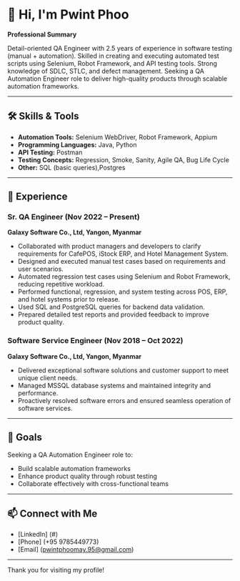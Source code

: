 # 👋 Hi, I'm Pwint Phoo

**Professional Summary**

Detail-oriented QA Engineer with 2.5 years of experience in software testing (manual + automation). Skilled in creating and executing automated test scripts using Selenium, Robot Framework, and API testing tools. Strong knowledge of SDLC, STLC, and defect management. Seeking a QA Automation Engineer role to deliver high-quality products through scalable automation frameworks.

---

## 🛠️ Skills & Tools

- **Automation Tools:** Selenium WebDriver, Robot Framework, Appium  
- **Programming Languages:** Java, Python  
- **API Testing:** Postman  
- **Testing Concepts:** Regression, Smoke, Sanity, Agile QA, Bug Life Cycle  
- **Other:** SQL (basic queries),Postgres

---

## 💼 Experience

### Sr. QA Engineer (Nov 2022 – Present)  
**Galaxy Software Co., Ltd, Yangon, Myanmar**
- Collaborated with product managers and developers to clarify requirements for CafePOS, iStock ERP, and Hotel Management System.
- Designed and executed manual test cases based on requirements and user scenarios.
- Automated regression test cases using Selenium and Robot Framework, reducing repetitive workload.
- Performed functional, regression, and system testing across POS, ERP, and hotel systems prior to release.
- Used SQL and PostgreSQL queries for backend data validation.
- Prepared detailed test reports and provided feedback to improve product quality.

### Software Service Engineer (Nov 2018 – Oct 2022)  
**Galaxy Software Co., Ltd, Yangon, Myanmar**
- Delivered exceptional software solutions and customer support to meet unique client needs.
- Managed MSSQL database systems and maintained integrity and performance.
- Proactively resolved software errors and ensured seamless operation of software services.

---

## 🚀 Goals

Seeking a QA Automation Engineer role to:
- Build scalable automation frameworks
- Enhance product quality through robust testing
- Collaborate effectively with cross-functional teams

---

<!-- Optionally add social/contact links below if you change your mind! -->
<!--
## 📫 Connect with Me

- [LinkedIn](#)
- [Phone](09 785449773)
- [Email](pwintphoomay.95@gmail.com)
-->



## 📫 Connect with Me

- [LinkedIn] (#)
- [Phone] (+95 9785449773)
- [Email] (pwintphoomay.95@gmail.com)



---

Thank you for visiting my profile!
